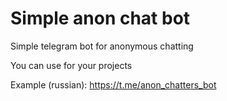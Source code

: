 # Simple anon chat bot
Simple telegram bot for anonymous chatting

You can use for your projects

Example (russian): https://t.me/anon_chatters_bot
